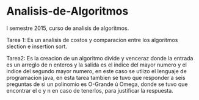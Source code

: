 # Analisis-de-Algoritmos
I semestre 2015, curso de analisis de algoritmos.

Tarea 1: Es un analisis de costos y comparacion entre los algoritmos slection e insertion sort.

Tarea2: Es la creacion de un algoritmo divide y venceraz donde la entrada es un arreglo de n enteros y la salida es el indice del mayor numero y el indice del segundo mayor numero, en este caso se utlizo el lenguaje de programacion java, en esta tarea tambien se tuvo que responder a seis preguntas de si un polinomio es O-Grande ú Omega, donde se tuvo que encontrar el c y n en caso de tenerlos, para justificar la respuesta. 
